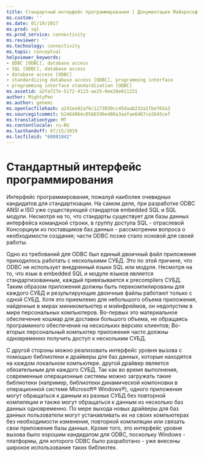 ```yaml
---
title: Стандартный интерфейс программирования | Документация Майкрософт
ms.custom: ''
ms.date: 01/19/2017
ms.prod: sql
ms.prod_service: connectivity
ms.reviewer: ''
ms.technology: connectivity
ms.topic: conceptual
helpviewer_keywords:
- ODBC [ODBC], database access
- SQL [ODBC], database access
- database access [ODBC]
- standardizing database access [ODBC], programming interface
- programming interface standardization [ODBC]
ms.assetid: a2fa727e-51f2-4123-ae25-0ee28e611231
author: MightyPen
ms.author: genemi
ms.openlocfilehash: a241ea92af6c1273039cc45daab232a1fbe763a3
ms.sourcegitcommit: b2464064c0566590e486a3aafae6d67ce2645cef
ms.translationtype: MT
ms.contentlocale: ru-RU
ms.lasthandoff: 07/15/2019
ms.locfileid: "68081842"
---
```

# <a name="standard-programming-interface"></a>Стандартный интерфейс программирования
Интерфейс программирования, пожалуй наиболее очевидных кандидатов для стандартизации. На самом деле, при разработке ODBC ANSI и ISO уже существующей стандартов embedded SQL и SQL модули. Несмотря на то, что стандарты существует для базы данных интерфейса командной строки, в группу доступа SQL - отраслевой Консорциум из поставщиков баз данных - рассмотрении вопроса о необходимости создания; части ODBC позже стало основой для своей работы.  
  
 Одно из требований для ODBC был единый двоичный файл приложения приходилось работать с несколькими СУБД. Это по этой причине, что ODBC не использует внедренный языки SQL или модуля. Несмотря на то, что язык в embedded SQL и модуле языков является стандартизованным, каждый привязывается к precompilers СУБД. Таким образом приложения должны быть перекомпилированы для каждого СУБД и результирующие двоичные файлы работают только с одной СУБД. Хотя это приемлемо для небольшого объема приложения, найденные в мирах миникомпьютер и мэйнфреймов, он недопустим в мире персональных компьютеров. Во-первых это материальное обеспечение кошмар для доставки большого объема, не обращаясь программного обеспечения на нескольких версиях клиентов; Во-вторых персональный компьютер приложения часто должны одновременно получить доступ к нескольким СУБД.  
  
 С другой стороны можно реализовать интерфейс уровня вызова с помощью библиотеки и драйверы для баз данных, которые находятся на каждом локальном компьютере. другой драйвер является обязательным для каждого СУБД. Так как во время выполнения, современные операционные системы можно загружать такие библиотеки (например, библиотеки динамической компоновки в операционной системе Microsoft® Windows®), одного приложения могут обращаться к данным из разных СУБД без повторной компиляции и также могут обращаться к данным из несколько баз данных одновременно. По мере выхода новых драйверы для баз данных пользователи могут устанавливать их на своих компьютерах без необходимости изменения, повторной компиляции или связать свои приложения базы данных. Кроме того, это интерфейс уровня вызова было хорошим кандидатом для ODBC, поскольку Windows - платформы, для которого ODBC было разработано - уже внесены широкое использование таких библиотек.
